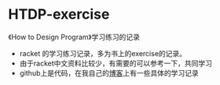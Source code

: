 # HTDP-exercise
《How to Design Program》学习练习的记录
 - racket 的学习练习记录，多为书上的exercise的记录。
 - 由于racket中文资料比较少，有需要的可以参考一下，共同学习
 - github上是代码，在我自己的[博客](http://blog.icetea.me)上有一些具体的学习记录
